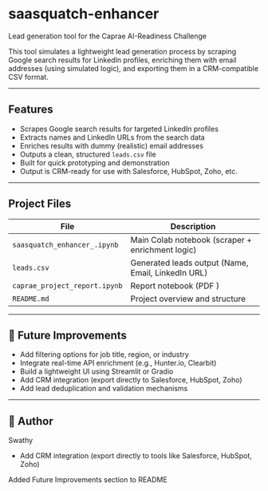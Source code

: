# saasquatch-enhancer

Lead generation tool for the Caprae AI-Readiness Challenge

This tool simulates a lightweight lead generation process by scraping Google search results for LinkedIn profiles, enriching them with email addresses (using simulated logic), and exporting them in a CRM-compatible CSV format.

---

##  Features

-  Scrapes Google search results for targeted LinkedIn profiles
-  Extracts names and LinkedIn URLs from the search data
-  Enriches results with dummy (realistic) email addresses
-  Outputs a clean, structured `leads.csv` file
-  Built for quick prototyping and demonstration
-  Output is CRM-ready for use with Salesforce, HubSpot, Zoho, etc.

---

##  Project Files

| File                         | Description                                                 |
|------------------------------|-------------------------------------------------------------|
| `saasquatch_enhancer_.ipynb` | Main Colab notebook (scraper + enrichment logic)            |
| `leads.csv`                  | Generated leads output (Name, Email, LinkedIn URL)          |
| `caprae_project_report.ipynb`| Report notebook (PDF )    |
| `README.md`                  | Project overview and structure                              |

---

## 🔄 Future Improvements

- Add filtering options for job title, region, or industry
- Integrate real-time API enrichment (e.g., Hunter.io, Clearbit)
- Build a lightweight UI using Streamlit or Gradio
- Add CRM integration (export directly to Salesforce, HubSpot, Zoho)
- Add lead deduplication and validation mechanisms

---

## 👤 Author

Swathy

- Add CRM integration (export directly to tools like Salesforce, HubSpot, Zoho)

Added Future Improvements section to README

